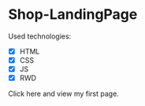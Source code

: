 # Shop-LandingPage

Used technologies:
-[x] HTML
-[x] CSS 
-[x] JS 
-[x] RWD

Click here and view my first page. 
